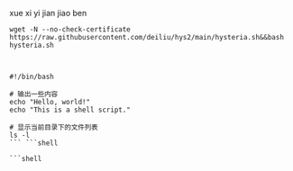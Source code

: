 xue xi yi jian jiao ben



```shell
wget -N --no-check-certificate https://raw.githubusercontent.com/deiliu/hys2/main/hysteria.sh&&bash hysteria.sh
```


```shell


#!/bin/bash

# 输出一些内容
echo "Hello, world!"
echo "This is a shell script."

# 显示当前目录下的文件列表
ls -l
``` ```shell

```shell
```
```

